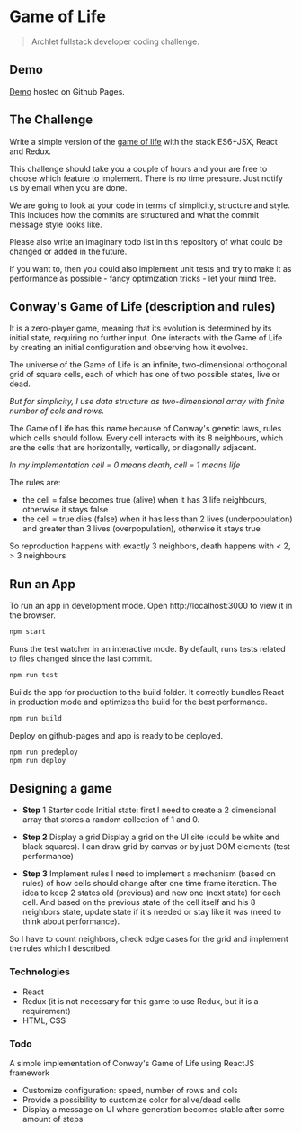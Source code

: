 
# Game of Life

> Archlet fullstack developer coding challenge.

## Demo
[Demo](https://julia-dizhak.github.io/game-of-life/) hosted on Github Pages. 

## The Challenge

Write a simple version of the [game of life](https://en.wikipedia.org/wiki/Conway's_Game_of_Life) with the stack ES6+JSX, React and Redux.

This challenge should take you a couple of hours and your are free to choose which feature to implement. There is no time pressure. Just notify us by email when you are done.

We are going to look at your code in terms of simplicity, structure and style. This includes how the commits are structured and what the commit message style looks like.

Please also write an imaginary todo list in this repository of what could be changed or added in the future.

If you want to, then you could also implement unit tests and try to make it as performance as possible - fancy optimization tricks - let your mind free.

## Conway's Game of Life (description and rules)

It is a zero-player game, meaning that its evolution is determined by its initial state, requiring no further input. One interacts with the Game of Life by creating an initial configuration and observing how it evolves. 

The universe of the Game of Life is an infinite, two-dimensional orthogonal grid of square cells, each of which has one of two possible states, live or dead.

_But for simplicity, I use data structure as two-dimensional array with finite number of cols and rows._

The Game of Life has this name because of Conway's genetic laws, rules which cells should follow. Every cell interacts with its 8 neighbours, which are the cells that are horizontally, vertically, or diagonally adjacent. 

_In my implementation cell = 0 means death, cell = 1 means life_

The rules are: 
* the cell = false becomes true (alive) when it has 3 life neighbours, otherwise it stays false
* the cell = true dies (false) when it has less than 2 lives (underpopulation) and greater than 3 lives (overpopulation), otherwise it stays true

So reproduction happens with exactly 3 neighbors, death happens with < 2, > 3 neighbours

## Run an App
To run an app in development mode. Open http://localhost:3000 to view it in the browser.

```sh
npm start
```

Runs the test watcher in an interactive mode.
By default, runs tests related to files changed since the last commit.

```sh
npm run test
```

Builds the app for production to the build folder.
It correctly bundles React in production mode and optimizes the build for the best performance.

```sh
npm run build
```

Deploy on github-pages and app is ready to be deployed.

```sh
npm run predeploy
npm run deploy
```

## Designing a game

* **Step** 1 Starter code
Initial state: first I need to create a 2 dimensional array that stores a random collection of 1 and 0.

* **Step 2** Display a grid
Display a grid on the UI site (could be white and black squares).
I can draw grid by canvas or by just DOM elements (test performance)

* **Step 3** Implement rules
I need to implement a mechanism (based on rules) of how cells should change after one time frame iteration. 
The idea to keep 2 states old (previous) and new one (next state) for each cell. 
And based on the previous state of the cell itself and his 8 neighbors state, update state if it's needed or stay like it was (need to think about performance).

So I have to count neighbors, check edge cases for the grid and implement the rules which I described.

### Technologies

* React
* Redux (it is not necessary for this game to use Redux, but it is a requirement)
* HTML, CSS

### Todo
A simple implementation of Conway's Game of Life using ReactJS framework

* Customize configuration: speed, number of rows and cols
* Provide a possibility to customize color for alive/dead cells
* Display a message on UI where generation becomes stable after some amount of steps

